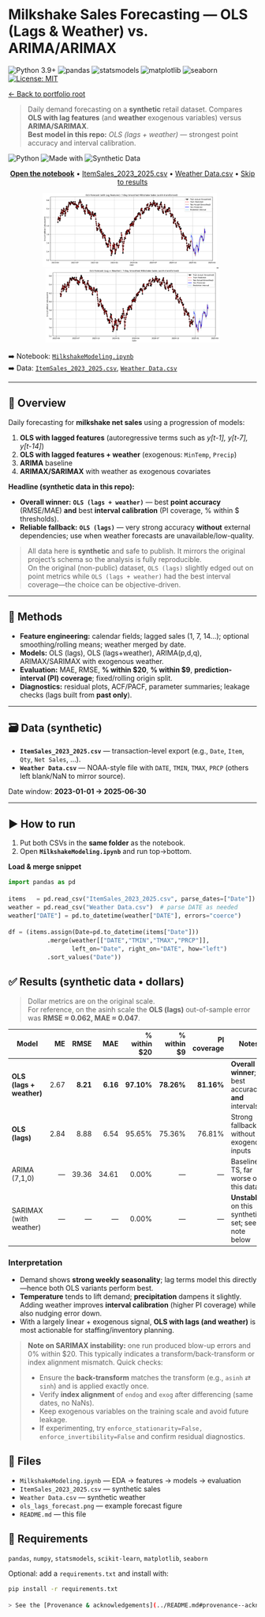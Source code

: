 # Milkshake Sales Forecasting — OLS (Lags & Weather) vs. ARIMA/ARIMAX
<p align="left">
  <img alt="Python 3.9+" src="https://img.shields.io/badge/python-3.9%2B-blue?logo=python">
  <img alt="pandas" src="https://img.shields.io/badge/pandas-used-150458?logo=pandas&logoColor=white">
  <img alt="statsmodels" src="https://img.shields.io/badge/statsmodels-used-4B8BBE">
  <img alt="matplotlib" src="https://img.shields.io/badge/matplotlib-used-11557C">
  <img alt="seaborn" src="https://img.shields.io/badge/seaborn-used-4C72B0">
  <a href="../License"><img alt="License: MIT" src="https://img.shields.io/badge/License-MIT-green.svg"></a>
</p>

[← Back to portfolio root](../README.md)


> Daily demand forecasting on a **synthetic** retail dataset. Compares **OLS with lag features** (and **weather** exogenous variables) versus **ARIMA/SARIMAX**.  
> **Best model in this repo:** *OLS (lags + weather)* — strongest point accuracy and interval calibration.

<!-- Badges (optional). Remove any you don't want. -->
![Python](https://img.shields.io/badge/Python-3.9%2B-blue)
![Made with](https://img.shields.io/badge/Stack-pandas%20%7C%20statsmodels%20%7C%20matplotlib-informational)
![Synthetic Data](https://img.shields.io/badge/Data-Synthetic-success)

<p align="center">
  <a href="MilkshakeModeling.ipynb"><b>Open the notebook</b></a> •
  <a href="ItemSales_2023_2025.csv">ItemSales_2023_2025.csv</a> •
  <a href="Weather Data.csv">Weather Data.csv</a> •
  <a href="#-results-synthetic-data--dollars">Skip to results</a>
</p>

<p align="center">
  <a href="MilkshakeModeling.ipynb">
    <img src="ols_lags_forecast.png" alt="OLS (lags) preview" height="150">
  </a>
  &nbsp;&nbsp;
  <a href="MilkshakeModeling.ipynb">
    <img src="ols_lags_weather_forecast.png" alt="OLS (lags + weather) preview" height="150">
  </a>
</p>



➡️ Notebook: [`MilkshakeModeling.ipynb`](./MilkshakeModeling.ipynb)  
➡️ Data: [`ItemSales_2023_2025.csv`](./ItemSales_2023_2025.csv), [`Weather Data.csv`](./Weather%20Data.csv)

---

## 🧭 Overview
Daily forecasting for **milkshake net sales** using a progression of models:

1. **OLS with lagged features** (autoregressive terms such as *y[t-1], y[t-7], y[t-14]*)
2. **OLS with lagged features + weather** (exogenous: `MinTemp`, `Precip`)
3. **ARIMA** baseline
4. **ARIMAX/SARIMAX** with weather as exogenous covariates

**Headline (synthetic data in this repo):**  
- **Overall winner:** **`OLS (lags + weather)`** — best **point accuracy** (RMSE/MAE) **and** best **interval calibration** (PI coverage, % within \$ thresholds).  
- **Reliable fallback:** **`OLS (lags)`** — very strong accuracy **without** external dependencies; use when weather forecasts are unavailable/low-quality.

> All data here is **synthetic** and safe to publish. It mirrors the original project’s schema so the analysis is fully reproducible.  
> On the original (non-public) dataset, `OLS (lags)` slightly edged out on point metrics while `OLS (lags + weather)` had the best interval coverage—the choice can be objective-driven.

---

## 🧰 Methods
- **Feature engineering:** calendar fields; lagged sales (1, 7, 14…); optional smoothing/rolling means; weather merged by date.
- **Models:** OLS (lags), OLS (lags+weather), ARIMA(p,d,q), ARIMAX/SARIMAX with exogenous weather.
- **Evaluation:** MAE, RMSE, **% within \$20**, **% within \$9**, **prediction-interval (PI) coverage**; fixed/rolling origin split.
- **Diagnostics:** residual plots, ACF/PACF, parameter summaries; leakage checks (lags built from **past only**).

---

## 🗃️ Data (synthetic)
- **`ItemSales_2023_2025.csv`** — transaction-level export (e.g., `Date`, `Item`, `Qty`, `Net Sales`, …).  
- **`Weather Data.csv`** — NOAA-style file with `DATE`, `TMIN`, `TMAX`, `PRCP` (others left blank/NaN to mirror source).

Date window: **2023-01-01 → 2025-06-30**

---

## ▶️ How to run
1. Put both CSVs in the **same folder** as the notebook.  
2. Open **`MilkshakeModeling.ipynb`** and run top→bottom.

**Load & merge snippet**
```python
import pandas as pd

items   = pd.read_csv("ItemSales_2023_2025.csv", parse_dates=["Date"])
weather = pd.read_csv("Weather Data.csv")  # parse DATE as needed
weather["DATE"] = pd.to_datetime(weather["DATE"], errors="coerce")

df = (items.assign(Date=pd.to_datetime(items["Date"]))
           .merge(weather[["DATE","TMIN","TMAX","PRCP"]],
                  left_on="Date", right_on="DATE", how="left")
           .sort_values("Date"))
```


## ✅ Results (synthetic data • dollars)

> Dollar metrics are on the original scale.  
> For reference, on the asinh scale the **OLS (lags)** out-of-sample error was **RMSE ≈ 0.062, MAE ≈ 0.047**.

| Model                     |   ME |   RMSE |   MAE | % within $20 | % within $9 | PI coverage | Notes |
|---------------------------|-----:|-------:|------:|-------------:|------------:|------------:|------|
| **OLS (lags + weather)**  | 2.67 | **8.21** | **6.16** | **97.10%** | **78.26%** | **81.16%** | **Overall winner**; best accuracy **and** intervals |
| **OLS (lags)**            | 2.84 | 8.88 | 6.54 | 95.65% | 75.36% | 76.81% | Strong fallback without exogenous inputs |
| ARIMA (7,1,0)             |  —   | 39.36 | 34.61 | 0.00% | — | — | Baseline TS, far worse on this data |
| SARIMAX (with weather)    |  —   | — | — | 0.00% | — | — | **Unstable** on this synthetic set; see note below |



### Interpretation
- Demand shows **strong weekly seasonality**; lag terms model this directly—hence both OLS variants perform best.  
- **Temperature** tends to lift demand; **precipitation** dampens it slightly. Adding weather improves **interval calibration** (higher PI coverage) while also nudging error down.
- With a largely linear + exogenous signal, **OLS with lags (and weather)** is most actionable for staffing/inventory planning.

> **Note on SARIMAX instability:** one run produced blow-up errors and 0% within \$20. This typically indicates a transform/back-transform or index alignment mismatch. Quick checks:
> - Ensure the **back-transform** matches the transform (e.g., `asinh` ⇄ `sinh`) and is applied exactly once.  
> - Verify **index alignment** of `endog` and `exog` after differencing (same dates, no NaNs).  
> - Keep exogenous variables on the training scale and avoid future leakage.  
> - If experimenting, try `enforce_stationarity=False, enforce_invertibility=False` and confirm residual diagnostics.


## 📁 Files
- `MilkshakeModeling.ipynb` — EDA → features → models → evaluation  
- `ItemSales_2023_2025.csv` — synthetic sales  
- `Weather Data.csv` — synthetic weather  
- `ols_lags_forecast.png` — example forecast figure  
- `README.md` — this file

## 🔧 Requirements
`pandas`, `numpy`, `statsmodels`, `scikit-learn`, `matplotlib`, `seaborn`

Optional: add a `requirements.txt` and install with:
```bash
pip install -r requirements.txt

> See the [Provenance & acknowledgements](../README.md#provenance--acknowledgements) note in the repo root.

